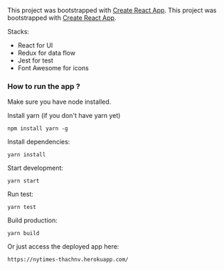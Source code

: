 This project was bootstrapped with [Create React App](https://github.com/facebookincubator/create-react-app).
This project was bootstrapped with [Create React App](https://github.com/facebookincubator/create-react-app).

Stacks: 

- React for UI
- Redux for data flow
- Jest for test
- Font Awesome for icons

### How to run the app ?
Make sure you have node installed.

Install yarn (if you don't have yarn yet)

    npm install yarn -g

Install dependencies: 

    yarn install
    
Start development:

    yarn start
    
Run test:
    
    yarn test
    
Build production:

    yarn build
    
Or just access the deployed app here:

    https://nytimes-thachnv.herokuapp.com/